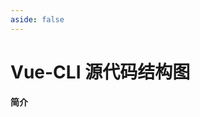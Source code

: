 ```yaml
---
aside: false
---
```


# Vue-CLI 源代码结构图
**简介**

<div id="xmind"></div>

<script setup>
    import { defineOptions, onMounted } from "vue"
    import { XMindEmbedViewer } from "xmind-embed-viewer"
    
    defineOptions({
        name: "Vue_CLI_Flow"
    })

    let viewer
    onMounted(() => {
        const data = fetch("./Vue-CLI.xmind")
            .then(res => res.arrayBuffer())

        viewer = new XMindEmbedViewer({
            el: "#xmind",
            region: "cn"
        })
        
        data.then(file => viewer.load(file))

        viewer.setStyles({
            width: "100%",
            height: "60vh"
        })
    })
    
</script>
<style>
    .content-container {
        max-width: unset !important;
        width: 60vw;
    }
</style>